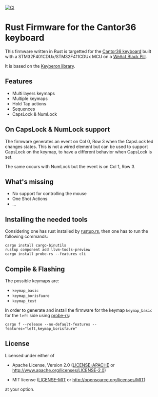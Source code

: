 [![CI](https://github.com/borisfaure/cantor36-rs/actions/workflows/ci.yml/badge.svg)](https://github.com/borisfaure/cantor36-rs/actions/workflows/ci.yml)

# Rust Firmware for the Cantor36 keyboard

This firmware written in Rust is targetted for the
[Cantor36 keyboard](https://github.com/borisfaure/cantor36) built with a
STM32F401CDUx/STM32F411CDUx MCU on a [WeAct Black Pill](https://stm32-base.org/boards/STM32F411CEU6-WeAct-Black-Pill-V2.0.html).

It is based on the [Keyberon library](https://github.com/TeXitoi/keyberon).

## Features

- Multi layers keymaps
- Multiple keymaps
- Hold Tap actions
- Sequences
- CapsLock & NumLock

## On CapsLock & NumLock support

The firmware generates an event on Col 0, Row 3 when the CapsLock led changes
states.  This is not a wired element but can be used to support CapsLock on
the keymap, to have a different behavior when CapsLock is set.

The same occurs with NumLock but the event is on Col 1, Row 3.

## What's missing

- No support for controlling the mouse
- One Shot Actions
- ...


## Installing the needed tools

Considering one has rust installed by [rustup.rs](https://rustup.rs), then
one has to run the following commands:

```shell
cargo install cargo-binutils
rustup component add llvm-tools-preview
cargo install probe-rs --features cli
```

## Compile & Flashing

The possible keymaps are:

- `keymap_basic`
- `keymap_borisfaure`
- `keymap_test`


In order to generate and install the firmware for the keymap `keymap_basic`
for the `left` side using [probe-rs](https://probe.rs/):

```shell
cargo f --release --no-default-features --features="left,keymap_borisfaure"
```

## License

Licensed under either of

- Apache License, Version 2.0 ([LICENSE-APACHE](LICENSE-APACHE) or
  http://www.apache.org/licenses/LICENSE-2.0)

- MIT license ([LICENSE-MIT](LICENSE-MIT) or http://opensource.org/licenses/MIT)

at your option.

